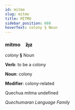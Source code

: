 ```yaml
---
id: mitmo
slug: mitmo
title: MİTMO
sidebar_position: 688
hoverText: colony § Noun
---
```


### mitmo&emsp;<span kind="abugida">ƶ̆ɟƶ</span>

*colony* **§** Noun

**Verb**: to be a colony

**Noun**: colony

**Modifier**: colony-related

Quechua mitma undefined

*Quechumaran Language Family*